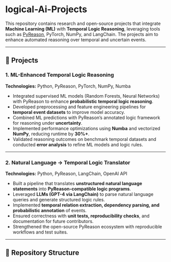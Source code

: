 # logical-Ai-Projects

This repository contains research and open-source projects that integrate **Machine Learning (ML)** with **Temporal Logic Reasoning**, leveraging tools such as [PyReason](https://github.com/nasa/pyreason), PyTorch, NumPy, and LangChain. The projects aim to enhance automated reasoning over temporal and uncertain events.

---

## 🔬 Projects

### 1. ML-Enhanced Temporal Logic Reasoning
**Technologies:** Python, PyReason, PyTorch, NumPy, Numba  

- Integrated supervised ML models (Random Forests, Neural Networks) with PyReason to enhance **probabilistic temporal logic reasoning**.  
- Developed preprocessing and feature engineering pipelines for **temporal event datasets** to improve model accuracy.  
- Combined ML predictions with PyReason’s annotated logic framework for reasoning under **uncertainty**.  
- Implemented performance optimizations using **Numba** and vectorized **NumPy**, reducing runtime by **30%+**.  
- Validated reasoning outcomes on benchmark temporal datasets and conducted **error analysis** to refine ML models and logic rules.  

---

### 2. Natural Language → Temporal Logic Translator
**Technologies:** Python, PyReason, LangChain, OpenAI API  

- Built a pipeline that translates **unstructured natural language statements** into **PyReason-compatible logic programs**.  
- Leveraged **LLMs (GPT-4 via LangChain)** to parse natural language queries and generate structured logic rules.  
- Implemented **temporal relation extraction, dependency parsing, and probabilistic annotation** of events.  
- Ensured correctness with **unit tests, reproducibility checks**, and documentation for future contributors.  
- Strengthened the open-source PyReason ecosystem with reproducible workflows and test suites.  

---

## 📂 Repository Structure
